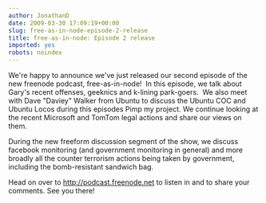```yaml
---
author: JonathanD
date: 2009-03-30 17:09:19+00:00
slug: free-as-in-node-episode-2-release
title: free-as-in-node: Episode 2 release
imported: yes
robots: noindex
---
```

We're happy to announce we've just released our second episode of the new freenode podcast, free-as-in-node!  In this episode, we talk about Gary's recent offenses, geeknics and k-lining park-goers.  We also meet with Dave "Daviey" Walker from Ubuntu to discuss the Ubuntu COC and Ubuntu Locos during this episodes Pimp my project. We continue looking at the recent Microsoft and TomTom legal actions and share our views on them.

During the new freeform discussion segment of the show, we discuss facebook monitoring (and government monitoring in general) and more broadly all the counter terrorism actions being taken by government, including the bomb-resistant sandwich bag.

Head on over to http://podcast.freenode.net to listen in and to share your comments. See you there!

